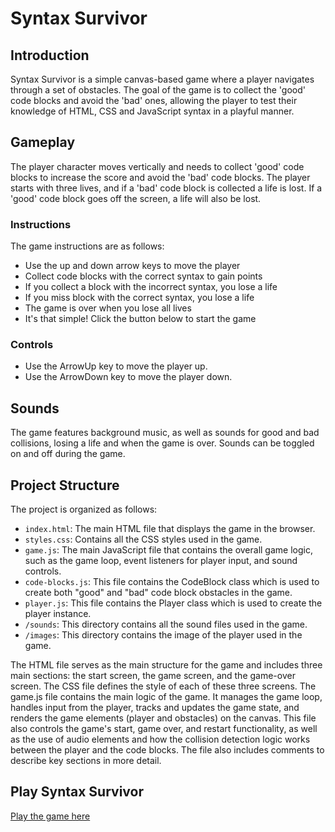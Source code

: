 # Syntax Survivor

## Introduction

Syntax Survivor is a simple canvas-based game where a player navigates through a set of obstacles. The goal of the game is to collect the 'good' code blocks and avoid the 'bad' ones, allowing the player to test their knowledge of HTML, CSS and JavaScript syntax in a playful manner.

## Gameplay

The player character moves vertically and needs to collect 'good' code blocks to increase the score and avoid the 'bad' code blocks. The player starts with three lives, and if a 'bad' code block is collected a life is lost. If a 'good' code block goes off the screen, a life will also be lost.

### Instructions

The game instructions are as follows:

* Use the up and down arrow keys to move the player
* Collect code blocks with the correct syntax to gain points
* If you collect a block with the incorrect syntax, you lose a life
* If you miss block with the correct syntax, you lose a life
* The game is over when you lose all lives
* It's that simple! Click the button below to start the game

### Controls

* Use the ArrowUp key to move the player up.
* Use the ArrowDown key to move the player down.

## Sounds

The game features background music, as well as sounds for good and bad collisions, losing a life and when the game is over. Sounds can be toggled on and off during the game.

## Project Structure

The project is organized as follows:

* `index.html`: The main HTML file that displays the game in the browser.
* `styles.css`: Contains all the CSS styles used in the game.
* `game.js`: The main JavaScript file that contains the overall game logic, such as the game loop, event listeners for player input, and sound controls.
* `code-blocks.js`: This file contains the CodeBlock class which is used to create both "good" and "bad" code block obstacles in the game. 
* `player.js`: This file contains the Player class which is used to create the player instance.
* `/sounds`: This directory contains all the sound files used in the game.
* `/images`: This directory contains the image of the player used in the game.

The HTML file serves as the main structure for the game and includes three main sections: the start screen, the game screen, and the game-over screen. The CSS file defines the style of each of these three screens. The game.js file contains the main logic of the game. It manages the game loop, handles input from the player, tracks and updates the game state, and renders the game elements (player and obstacles) on the canvas. This file also controls the game's start, game over, and restart functionality, as well as the use of audio elements and how the collision detection logic works between the player and the code blocks. The file also includes comments to describe key sections in more detail.

## Play Syntax Survivor

[Play the game here](https://carlosabbaptista.github.io/project-syntax-survivor/)
